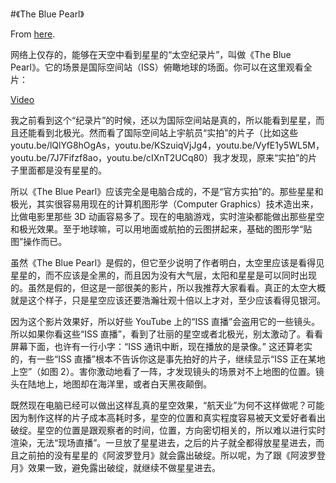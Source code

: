 #《The Blue Pearl》

From [here](https://yinwang1.substack.com/p/the-blue-pearl).

网络上仅存的，能够在天空中看到星星的“太空纪录片”，叫做《The Blue Pearl》。它的场景是国际空间站（ISS）俯瞰地球的场面。你可以在这里观看全片：

[Video](https://www.youtube-nocookie.com/embed/IMVjlgWby74)

我之前看到这个“纪录片”的时候，还以为国际空间站是真的，所以能看到星星，而且还能看到北极光。然而看了国际空间站上宇航员“实拍”的片子（比如这些 youtu.be/lQlYG8hOgAs，youtu.be/KSzuiqVjJg4，youtu.be/VyfE1y5WL5M，youtu.be/7J7Fifzf8ao，youtu.be/cIXnT2UCq80）我才发现，原来“实拍”的片子里面都是没有星星的。

所以《The Blue Pearl》应该完全是电脑合成的，不是“官方实拍”的。那些星星和极光，其实很容易用现在的计算机图形学（Computer Graphics）技术造出来，比做电影里那些 3D 动画容易多了。现在的电脑游戏，实时渲染都能做出那些星空和极光效果。至于地球嘛，可以用地面或航拍的云图拼起来，基础的图形学“贴图”操作而已。

虽然《The Blue Pearl》是假的，但它至少说明了作者明白，太空里应该是看得见星星的，而不应该是全黑的，而且因为没有大气层，太阳和星星是可以同时出现的。虽然是假的，但这是一部很美的影片，所以我推荐大家看看。真正的太空大概就是这个样子，只是星空应该还要浩瀚壮观十倍以上才对，至少应该看得见银河。

因为这个影片效果好，所以好些 YouTube 上的“ISS 直播”会盗用它的一些镜头。所以如果你看这些“ISS 直播”，看到了壮丽的星空或者北极光，别太激动了。看看屏幕下面，也许有一行小字：“ISS 通讯中断，现在播放的是录像。” 这还算老实的，有一些“ISS 直播”根本不告诉你这是事先拍好的片子，继续显示“ISS 正在某地上空”（如图 2）。害你激动地看了一阵，才发现镜头的场景对不上地图的位置。镜头在陆地上，地图却在海洋里，或者白天黑夜颠倒。

既然现在电脑已经可以做出这样乱真的星空效果，“航天业”为何不这样做呢？可能因为制作这样的片子成本高耗时多，星空的位置和真实程度容易被天文爱好者看出破绽。星空的位置是跟观察者的时间，位置，方向密切相关的，所以难以进行实时渲染，无法“现场直播”。一旦放了星星进去，之后的片子就全都得放星星进去，而且之前拍的没有星星的《阿波罗登月》就会露出破绽。所以呢，为了跟《阿波罗登月》效果一致，避免露出破绽，就继续不做星星进去。
